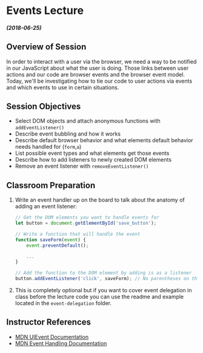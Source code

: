 # Events Lecture

##### (2018-06-25)

## Overview of Session

In order to interact with a user via the browser, we need a way to be notified in our JavaScript about what the user is doing. Those links between user actions and our code are browser events and the browser event model. Today, we'll be investigating how to tie our code to user actions via events and which events to use in certain situations.

## Session Objectives

- Select DOM objects and attach anonymous functions with `addEventListener()`
- Describe event bubbling and how it works
- Describe default browser behavior and what elements default behavior needs handled for (`form`,`a`)
- List possible event types and what elements get those events
- Describe how to add listeners to newly created DOM elements
- Remove an event listener with `removeEventListener()`

## Classroom Preparation

1. Write an event handler up on the board to talk about the anatomy of adding an event listener:

   ```javascript
   // Get the DOM elements you want to handle events for
   let button = document.getElementById('save_button');

   // Write a function that will handle the event
   function saveForm(event) {
       event.preventDefault();

       ...
   }

   // Add the function to the DOM element by adding is as a listener
   button.addEventListener('click', saveForm); // No parentheses on the function name!
   ```

2. This is completely optional but if you want to cover event delegation in class before the lecture code you can use the readme and example located in the `event-delegation` folder.

## Instructor References

- [MDN UIEvent Documentation](https://developer.mozilla.org/en-US/docs/Web/API/UIEvent)
- [MDN Event Handling Documentation](https://developer.mozilla.org/en-US/docs/Learn/JavaScript/Building_blocks/Events)
